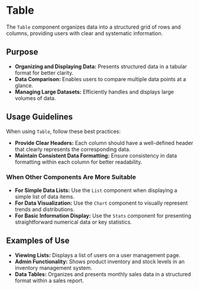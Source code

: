 # Table

The `Table` component organizes data into a structured grid of rows and columns, providing users with clear and systematic information.

## Purpose

- **Organizing and Displaying Data:** Presents structured data in a tabular format for better clarity.
- **Data Comparison:** Enables users to compare multiple data points at a glance.
- **Managing Large Datasets:** Efficiently handles and displays large volumes of data.

## Usage Guidelines

When using `Table`, follow these best practices:

- **Provide Clear Headers:** Each column should have a well-defined header that clearly represents the corresponding data.
- **Maintain Consistent Data Formatting:** Ensure consistency in data formatting within each column for better readability.

### When Other Components Are More Suitable

- **For Simple Data Lists:** Use the `List` component when displaying a simple list of data items.
- **For Data Visualization:** Use the `Chart` component to visually represent trends and distributions.
- **For Basic Information Display:** Use the `Stats` component for presenting straightforward numerical data or key statistics.

## Examples of Use

- **Viewing Lists:** Displays a list of users on a user management page.
- **Admin Functionality:** Shows product inventory and stock levels in an inventory management system.
- **Data Tables:** Organizes and presents monthly sales data in a structured format within a sales report.
